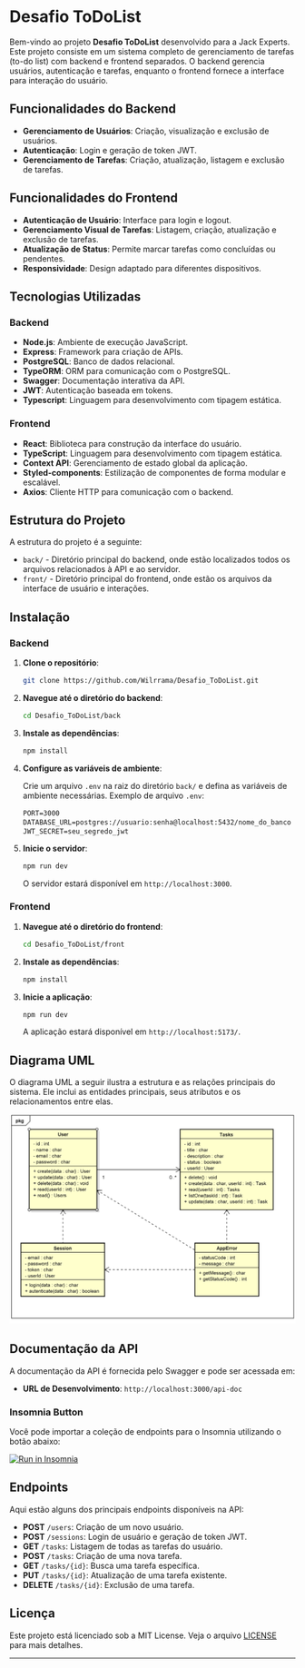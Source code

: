 # Desafio ToDoList

Bem-vindo ao projeto **Desafio ToDoList** desenvolvido para a Jack Experts. Este projeto consiste em um sistema completo de gerenciamento de tarefas (to-do list) com backend e frontend separados. O backend gerencia usuários, autenticação e tarefas, enquanto o frontend fornece a interface para interação do usuário.

## Funcionalidades do Backend

- **Gerenciamento de Usuários**: Criação, visualização e exclusão de usuários.
- **Autenticação**: Login e geração de token JWT.
- **Gerenciamento de Tarefas**: Criação, atualização, listagem e exclusão de tarefas.

## Funcionalidades do Frontend

- **Autenticação de Usuário**: Interface para login e logout.
- **Gerenciamento Visual de Tarefas**: Listagem, criação, atualização e exclusão de tarefas.
- **Atualização de Status**: Permite marcar tarefas como concluídas ou pendentes.
- **Responsividade**: Design adaptado para diferentes dispositivos.

## Tecnologias Utilizadas

### Backend

- **Node.js**: Ambiente de execução JavaScript.
- **Express**: Framework para criação de APIs.
- **PostgreSQL**: Banco de dados relacional.
- **TypeORM**: ORM para comunicação com o PostgreSQL.
- **Swagger**: Documentação interativa da API.
- **JWT**: Autenticação baseada em tokens.
- **Typescript**: Linguagem para desenvolvimento com tipagem estática.

### Frontend

- **React**: Biblioteca para construção da interface do usuário.
- **TypeScript**: Linguagem para desenvolvimento com tipagem estática.
- **Context API**: Gerenciamento de estado global da aplicação.
- **Styled-components**: Estilização de componentes de forma modular e escalável.
- **Axios**: Cliente HTTP para comunicação com o backend.

## Estrutura do Projeto

A estrutura do projeto é a seguinte:

- `back/` - Diretório principal do backend, onde estão localizados todos os arquivos relacionados à API e ao servidor.
- `front/` - Diretório principal do frontend, onde estão os arquivos da interface de usuário e interações.

## Instalação

### Backend

1. **Clone o repositório**:

   ```bash
   git clone https://github.com/Wilrrama/Desafio_ToDoList.git
   ```

2. **Navegue até o diretório do backend**:

   ```bash
   cd Desafio_ToDoList/back
   ```

3. **Instale as dependências**:

   ```bash
   npm install
   ```

4. **Configure as variáveis de ambiente**:

   Crie um arquivo `.env` na raiz do diretório `back/` e defina as variáveis de ambiente necessárias. Exemplo de arquivo `.env`:

   ```env
   PORT=3000
   DATABASE_URL=postgres://usuario:senha@localhost:5432/nome_do_banco
   JWT_SECRET=seu_segredo_jwt
   ```

5. **Inicie o servidor**:

   ```bash
   npm run dev
   ```

   O servidor estará disponível em `http://localhost:3000`.

### Frontend

1. **Navegue até o diretório do frontend**:

   ```bash
   cd Desafio_ToDoList/front
   ```

2. **Instale as dependências**:

   ```bash
   npm install
   ```

3. **Inicie a aplicação**:

   ```bash
   npm run dev
   ```

   A aplicação estará disponível em `http://localhost:5173/`.

## Diagrama UML

O diagrama UML a seguir ilustra a estrutura e as relações principais do sistema. Ele inclui as entidades principais, seus atributos e os relacionamentos entre elas.

![Diagrama UML](back/DER.png)

## Documentação da API

A documentação da API é fornecida pelo Swagger e pode ser acessada em:

- **URL de Desenvolvimento**: `http://localhost:3000/api-doc`

### Insomnia Button

Você pode importar a coleção de endpoints para o Insomnia utilizando o botão abaixo:

[![Run in Insomnia](https://insomnia.rest/images/run.svg)](https://insomnia.rest/run/?label=Desafio%20ToDo%20List&uri=https%3A%2F%2Fraw.githubusercontent.com%2FWilrrama%2FDesafio_ToDoList%2Fmain%2Fback%2FInsomnia_end_points)

## Endpoints

Aqui estão alguns dos principais endpoints disponíveis na API:

- **POST** `/users`: Criação de um novo usuário.
- **POST** `/sessions`: Login de usuário e geração de token JWT.
- **GET** `/tasks`: Listagem de todas as tarefas do usuário.
- **POST** `/tasks`: Criação de uma nova tarefa.
- **GET** `/tasks/{id}`: Busca uma tarefa específica.
- **PUT** `/tasks/{id}`: Atualização de uma tarefa existente.
- **DELETE** `/tasks/{id}`: Exclusão de uma tarefa.

## Licença

Este projeto está licenciado sob a MIT License. Veja o arquivo [LICENSE](LICENSE) para mais detalhes.

---

